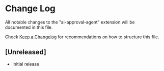 # Change Log

All notable changes to the "ai-approval-agent" extension will be documented in this file.

Check [Keep a Changelog](http://keepachangelog.com/) for recommendations on how to structure this file.

## [Unreleased]

- Initial release